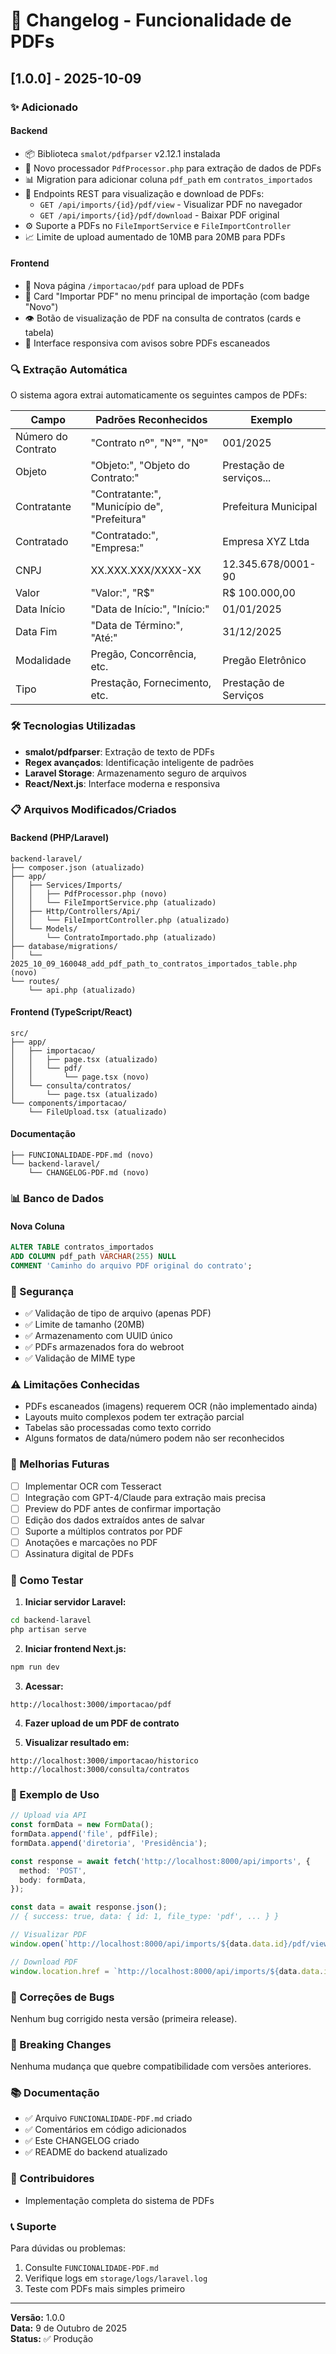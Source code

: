 # 📄 Changelog - Funcionalidade de PDFs

## [1.0.0] - 2025-10-09

### ✨ Adicionado

#### Backend
- 📦 Biblioteca `smalot/pdfparser` v2.12.1 instalada
- 🔧 Novo processador `PdfProcessor.php` para extração de dados de PDFs
- 📊 Migration para adicionar coluna `pdf_path` em `contratos_importados`
- 🔗 Endpoints REST para visualização e download de PDFs:
  - `GET /api/imports/{id}/pdf/view` - Visualizar PDF no navegador
  - `GET /api/imports/{id}/pdf/download` - Baixar PDF original
- ⚙️ Suporte a PDFs no `FileImportService` e `FileImportController`
- 📈 Limite de upload aumentado de 10MB para 20MB para PDFs

#### Frontend
- 🎨 Nova página `/importacao/pdf` para upload de PDFs
- 🔘 Card "Importar PDF" no menu principal de importação (com badge "Novo")
- 👁️ Botão de visualização de PDF na consulta de contratos (cards e tabela)
- 📱 Interface responsiva com avisos sobre PDFs escaneados

### 🔍 Extração Automática

O sistema agora extrai automaticamente os seguintes campos de PDFs:

| Campo | Padrões Reconhecidos | Exemplo |
|-------|---------------------|---------|
| Número do Contrato | "Contrato nº", "N°", "Nº" | 001/2025 |
| Objeto | "Objeto:", "Objeto do Contrato:" | Prestação de serviços... |
| Contratante | "Contratante:", "Município de", "Prefeitura" | Prefeitura Municipal |
| Contratado | "Contratado:", "Empresa:" | Empresa XYZ Ltda |
| CNPJ | XX.XXX.XXX/XXXX-XX | 12.345.678/0001-90 |
| Valor | "Valor:", "R$" | R$ 100.000,00 |
| Data Início | "Data de Início:", "Início:" | 01/01/2025 |
| Data Fim | "Data de Término:", "Até:" | 31/12/2025 |
| Modalidade | Pregão, Concorrência, etc. | Pregão Eletrônico |
| Tipo | Prestação, Fornecimento, etc. | Prestação de Serviços |

### 🛠️ Tecnologias Utilizadas

- **smalot/pdfparser**: Extração de texto de PDFs
- **Regex avançados**: Identificação inteligente de padrões
- **Laravel Storage**: Armazenamento seguro de arquivos
- **React/Next.js**: Interface moderna e responsiva

### 📋 Arquivos Modificados/Criados

#### Backend (PHP/Laravel)
```
backend-laravel/
├── composer.json (atualizado)
├── app/
│   ├── Services/Imports/
│   │   ├── PdfProcessor.php (novo)
│   │   └── FileImportService.php (atualizado)
│   ├── Http/Controllers/Api/
│   │   └── FileImportController.php (atualizado)
│   └── Models/
│       └── ContratoImportado.php (atualizado)
├── database/migrations/
│   └── 2025_10_09_160048_add_pdf_path_to_contratos_importados_table.php (novo)
└── routes/
    └── api.php (atualizado)
```

#### Frontend (TypeScript/React)
```
src/
├── app/
│   ├── importacao/
│   │   ├── page.tsx (atualizado)
│   │   └── pdf/
│   │       └── page.tsx (novo)
│   └── consulta/contratos/
│       └── page.tsx (atualizado)
└── components/importacao/
    └── FileUpload.tsx (atualizado)
```

#### Documentação
```
├── FUNCIONALIDADE-PDF.md (novo)
└── backend-laravel/
    └── CHANGELOG-PDF.md (novo)
```

### 📊 Banco de Dados

#### Nova Coluna
```sql
ALTER TABLE contratos_importados 
ADD COLUMN pdf_path VARCHAR(255) NULL 
COMMENT 'Caminho do arquivo PDF original do contrato';
```

### 🔐 Segurança

- ✅ Validação de tipo de arquivo (apenas PDF)
- ✅ Limite de tamanho (20MB)
- ✅ Armazenamento com UUID único
- ✅ PDFs armazenados fora do webroot
- ✅ Validação de MIME type

### ⚠️ Limitações Conhecidas

- PDFs escaneados (imagens) requerem OCR (não implementado ainda)
- Layouts muito complexos podem ter extração parcial
- Tabelas são processadas como texto corrido
- Alguns formatos de data/número podem não ser reconhecidos

### 🚀 Melhorias Futuras

- [ ] Implementar OCR com Tesseract
- [ ] Integração com GPT-4/Claude para extração mais precisa
- [ ] Preview do PDF antes de confirmar importação
- [ ] Edição dos dados extraídos antes de salvar
- [ ] Suporte a múltiplos contratos por PDF
- [ ] Anotações e marcações no PDF
- [ ] Assinatura digital de PDFs

### 🧪 Como Testar

1. **Iniciar servidor Laravel:**
```bash
cd backend-laravel
php artisan serve
```

2. **Iniciar frontend Next.js:**
```bash
npm run dev
```

3. **Acessar:**
```
http://localhost:3000/importacao/pdf
```

4. **Fazer upload de um PDF de contrato**

5. **Visualizar resultado em:**
```
http://localhost:3000/importacao/historico
http://localhost:3000/consulta/contratos
```

### 📝 Exemplo de Uso

```typescript
// Upload via API
const formData = new FormData();
formData.append('file', pdfFile);
formData.append('diretoria', 'Presidência');

const response = await fetch('http://localhost:8000/api/imports', {
  method: 'POST',
  body: formData,
});

const data = await response.json();
// { success: true, data: { id: 1, file_type: 'pdf', ... } }

// Visualizar PDF
window.open(`http://localhost:8000/api/imports/${data.data.id}/pdf/view`, '_blank');

// Download PDF
window.location.href = `http://localhost:8000/api/imports/${data.data.id}/pdf/download`;
```

### 🐛 Correções de Bugs

Nenhum bug corrigido nesta versão (primeira release).

### 🔄 Breaking Changes

Nenhuma mudança que quebre compatibilidade com versões anteriores.

### 📚 Documentação

- ✅ Arquivo `FUNCIONALIDADE-PDF.md` criado
- ✅ Comentários em código adicionados
- ✅ Este CHANGELOG criado
- ✅ README do backend atualizado

### 👥 Contribuidores

- Implementação completa do sistema de PDFs

### 📞 Suporte

Para dúvidas ou problemas:
1. Consulte `FUNCIONALIDADE-PDF.md`
2. Verifique logs em `storage/logs/laravel.log`
3. Teste com PDFs mais simples primeiro

---

**Versão:** 1.0.0  
**Data:** 9 de Outubro de 2025  
**Status:** ✅ Produção

